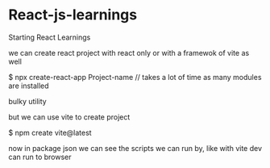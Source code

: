 # React-js-learnings

Starting React Learnings

we can create react project with react only or with a framewok of vite as well

$ npx create-react-app Project-name // takes a lot of time as many modules are installed

bulky utility

but we can use vite to create project

$ npm create vite@latest



now in package json we can see the scripts we can run by, like with vite dev can run to browser